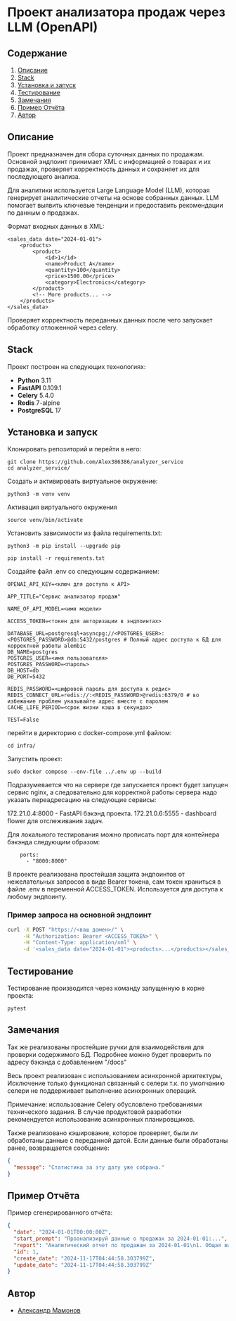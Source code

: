 # Проект анализатора продаж через LLM (OpenAPI)

## Содержание

1. [Описание](#описание)
2. [Stack](#stack)
3. [Установка и запуск](#установка-и-запуск)
4. [Тестирование](#тестирование)
5. [Замечания](#замечания)
6. [Пример Отчёта](#пример-отчёта)
7. [Автор](#автор)

## Описание

Проект предназначен для сбора суточных данных по продажам. Основной эндпоинт принимает XML с информацией о товарах и их
продажах, проверяет корректность данных и сохраняет их для последующего анализа.

Для аналитики используется Large Language Model (LLM), которая генерирует аналитические отчеты на основе собранных
данных. LLM помогает выявить ключевые тенденции и предоставить рекомендации по данным о продажах.

Формат входных данных в XML:

```
<sales_data date="2024-01-01">
    <products>
        <product>
            <id>1</id>
            <name>Product A</name>
            <quantity>100</quantity>
            <price>1500.00</price>
            <category>Electronics</category>
        </product>
        <!-- More products... -->
    </products>
</sales_data>
```

Проверяет корректность переданных данных после чего запускает обработку отложенной через celery.

## Stack

Проект построен на следующих технологиях:

- **Python** 3.11
- **FastAPI** 0.109.1
- **Celery** 5.4.0
- **Redis** 7-alpine
- **PostgreSQL** 17

## Установка и запуск

Клонировать репозиторий и перейти в него:

```
git clone https://github.com/Alex386386/analyzer_service
cd analyzer_service/
```

Cоздать и активировать виртуальное окружение:

```
python3 -m venv venv
```

Активация виртуального окружения

```
source venv/bin/activate
```

Установить зависимости из файла requirements.txt:

```
python3 -m pip install --upgrade pip
```

```
pip install -r requirements.txt
```

Создайте файл .env со следующим содержанием:

```
OPENAI_API_KEY=<ключ для доступа к API>

APP_TITLE="Сервис анализатор продаж"

NAME_OF_API_MODEL=<имя модели>

ACCESS_TOKEN=<токен для авторизации в эндпоинтах>

DATABASE_URL=postgresql+asyncpg://<POSTGRES_USER>:<POSTGRES_PASSWORD>@db:5432/postgres # Полный адрес доступа к БД для корректной работы alembic
DB_NAME=postgres
POSTGRES_USER=<имя пользователя>
POSTGRES_PASSWORD=<пароль>
DB_HOST=db
DB_PORT=5432

REDIS_PASSWORD=<цифровой пароль для доступа к редис>
REDIS_CONNECT_URL=redis://:<REDIS_PASSWORD>@redis:6379/0 # во избежание проблем указывайте адрес вместе с паролем
CACHE_LIFE_PERIOD=<срок жизни кэша в секундах>

TEST=False
```

перейти в директорию с docker-compose.yml файлом:

```
cd infra/
```

Запустить проект:

```
sudo docker compose --env-file ../.env up --build
```

Подразумевается что на сервере где запускается проект будет запущен сервис nginx,
а следовательно для корректной работы сервера надо указать переадресацию на следующие сервисы:

172.21.0.4:8000 - FastAPI бэкэнд проекта.
172.21.0.6:5555 - dashboard flower для отслеживания задач.

Для локального тестирования можно прописать порт для контейнера бэкэнда следующим образом:

```
    ports:
      - "8000:8000"
```

В проекте реализована простейшая защита эндпоинтов от нежелательных запросов в виде Bearer токена,
сам токен храниться в файле .env в переменной ACCESS_TOKEN. Используется для доступа к любому эндпоинту.

### Пример запроса на основной эндпоинт

```bash
curl -X POST "https://<ваш домен>/" \
     -H "Authorization: Bearer <ACCESS_TOKEN>" \
     -H "Content-Type: application/xml" \
     -d '<sales_data date="2024-01-01"><products>...</products></sales_data>'
```

## Тестирование

Тестирование производится через команду запущенную в корне проекта:

```
pytest
```

## Замечания

Так же реализованы простейшие ручки для взаимодействия для проверки содержимого БД.
Подробнее можно будет проверить по адресу бэкэнда с добавлением "/docs"

Весь проект реализован с использованием асинхронной архитектуры, Исключение только функционал связанный с селери т.к.
по умолчанию селери не поддерживает выполнение асинхронных операций.

Примечание: использование Celery обусловлено требованиями технического задания.
В случае продуктовой разработки рекомендуется использование асинхронных планировщиков.

Также реализовано кэширование, которое проверяет, были ли обработаны данные с переданной датой.
Если данные были обработаны ранее, возвращается сообщение:

```json
{
  "message": "Статистика за эту дату уже собрана."
}
```

## Пример Отчёта

Пример сгенерированного отчёта:

```json
{
  "date": "2024-01-01T00:00:00Z",
  "start_prompt": "Проанализируй данные о продажах за 2024-01-01:...",
  "report": "Аналитический отчет по продажам за 2024-01-01\n1. Общая выручка...",
  "id": 1,
  "create_date": "2024-11-17T04:44:58.303799Z",
  "update_date": "2024-11-17T04:44:58.303799Z"
}
```

## Автор

- [Александр Мамонов](https://github.com/Alex386386) 
